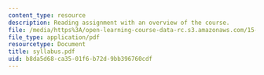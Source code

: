 ```yaml
---
content_type: resource
description: Reading assignment with an overview of the course.
file: /media/https%3A/open-learning-course-data-rc.s3.amazonaws.com/15-988-system-dynamics-self-study-fall-1998-spring-1999/b8da5d68ca3501f6b72d9bb396760cdf_syllabus.pdf
file_type: application/pdf
resourcetype: Document
title: syllabus.pdf
uid: b8da5d68-ca35-01f6-b72d-9bb396760cdf
---
```

